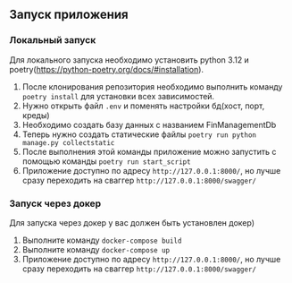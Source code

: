 ## Запуск приложения
### Локальный запуск
Для локального запуска необходимо установить python 3.12 и poetry(https://python-poetry.org/docs/#installation).
1. После клонирования репозитория необходимо выполнить команду ```poetry install``` для установки всех зависимостей.
2. Нужно открыть файл ```.env``` и поменять настройки бд(хост, порт, креды)
3. Необходимо создать базу данных с названием FinManagementDb
4. Теперь нужно создать статические файлы ```poetry run python manage.py collectstatic```
5. После выполнения этой команды приложение можно запустить с помощью команды ```poetry run start_script```
6. Приложение доступно по адресу ```http://127.0.0.1:8000/```, но лучше сразу переходить на сваггер ```http://127.0.0.1:8000/swagger/```
### Запуск через докер
Для запуска через докер у вас должен быть установлен докер)
1. Выполните команду ```docker-compose build```
2. Выполните команду ```docker-compose up```
3. Приложение доступно по адресу ```http://127.0.0.1:8000/```, но лучше сразу переходить на сваггер ```http://127.0.0.1:8000/swagger/```
